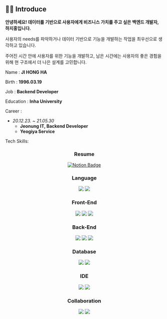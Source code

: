 ## 👨‍💼 Introduce
**안녕하세요! 데이터를 기반으로 사용자에게 비즈니스 가치를 주고 싶은 백엔드 개발자, 하지홍입니다.**

사용자의 needs를 파악하거나 데이터 기반으로 기능을 개발하는 작업을 최우선으로 생각하고 있습니다.

주어진 시간 안에 사용자를 위한 기능을 개발하고, 남은 시간에는 사용자의 좋은 경험을 위해 현 구조에서 더 나은 설계를 고민합니다.

Name : **JI HONG HA**

Birth : **1996.03.19**

Job : **Backend Developer**

Education : **Inha University**

Career :

- *20.12.23. ~ 21.05.30*
  - **Jeonung IT, Backend Developer**
  - **Yeogiya Service**


Tech Skills:

<div align=center>

   ### Resume

   [![Notion Badge](https://img.shields.io/badge/-Portfolio-000000?logo=Notion)](https://www.notion.so/Resume-e25d15403a1a4b69b7b534b779027ee9)


### Language
<img src="https://img.shields.io/badge/Python-3776AB?style=flat-square&logo=Python&logoColor=white"/></a>
<img src="https://img.shields.io/badge/Java-007396?style=flat-square&logo=Java&logoColor=white"/></a>

### Front-End
<img src="https://img.shields.io/badge/HTML-E34F26?style=flat-square&logo=HTML5&logoColor=white"/></a>
<img src="https://img.shields.io/badge/CSS-1572B6?style=flat-square&logo=CSS3&logoColor=white"/></a>
<img src="https://img.shields.io/badge/JavaScript-F7DF1E?style=flat-square&logo=JavaScript&logoColor=white"/></a>

### Back-End
<img src="https://img.shields.io/badge/Node.js-339933?style=flat-square&logo=Node.js&logoColor=white"/></a>
<img src="https://img.shields.io/badge/Express-000000?style=flat-square&logo=Express&logoColor=white"/></a>
<img src="https://img.shields.io/badge/Spring Boot-6DB33F?style=flat-square&logo=Spring Boot&logoColor=white"/></a>

### Database
<img src="https://img.shields.io/badge/MySQL-4479A1?style=flat-square&logo=MySQL&logoColor=white"/></a>
<img src="https://img.shields.io/badge/redis-%23DD0031.svg?style=flat-square&logo=redis&logoColor=white"/></a>

### IDE
<img src="https://img.shields.io/badge/Visual Studio Code-007ACC?style=flat-square&logo=Visual Studio Code&logoColor=white"/></a>
<img src="https://img.shields.io/badge/IntelliJ IDEA-000000?style=flat-square&logo=IntelliJ IDEA&logoColor=white"/></a>

###  Collaboration
<img src="https://img.shields.io/badge/Notion-000000?style=flat-square&logo=Notion&logoColor=white"/></a>
<img src="https://img.shields.io/badge/Slack-4A154B?style=flat-square&logo=Slack&logoColor=white"/></a>
   
</div>
<!--
**hajihong/hajihong** is a ✨ _special_ ✨ repository because its `README.md` (this file) appears on your GitHub profile.

Here are some ideas to get you started:

- 🔭 I’m currently working on ...
- 🌱 I’m currently learning ...
- 👯 I’m looking to collaborate on ...
- 🤔 I’m looking for help with ...
- 💬 Ask me about ...
- 📫 How to reach me: ...
- 😄 Pronouns: ...
- ⚡ Fun fact: ...
-->

